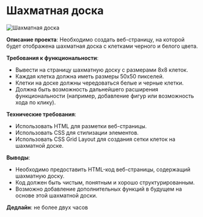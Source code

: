 # Шахматная доска

![Шахматная доска](./img.png)

**Описание проекта**: Необходимо создать веб-страницу, на которой будет отображена шахматная доска с клетками черного и белого цвета.

**Требования к функциональности**:
- Вывести на страницу шахматную доску с размерами 8x8 клеток.
- Каждая клетка должна иметь размеры 50x50 пикселей.
- Клетки на доске должны чередоваться белые и черные клетки.
- Должна быть возможность дальнейшего расширения функциональности (например, добавление фигур или возможность хода по клику).

**Технические требования**:
- Использовать HTML для разметки веб-страницы.
- Использовать CSS для стилизации элементов.
- Использовать CSS Grid Layout для создания сетки клеток на шахматной доске.


**Выводы**:
- Необходимо предоставить HTML-код веб-страницы, содержащий шахматную доску.
- Код должен быть чистым, понятным и хорошо структурированным.
- Возможно добавление дополнительных функций в будущем на основе этой шахматной доски.

**Дедлайн**: не более двух часов